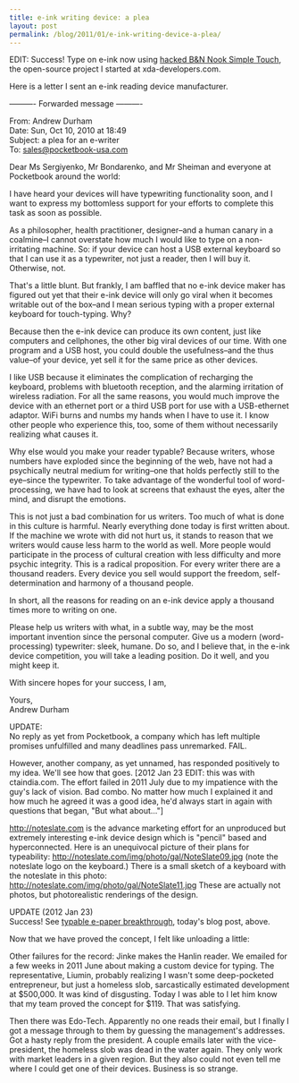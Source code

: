 ```yaml
---
title: e-ink writing device: a plea
layout: post
permalink: /blog/2011/01/e-ink-writing-device-a-plea/
---
```


EDIT: Success! Type on e-ink now using [hacked B&N Nook Simple Touch](http://forum.xda-developers.com/wiki/BN_Nook_Simple_Touch/USB_host_mode), the open-source project I started at xda-developers.com.

Here is a letter I sent an e-ink reading device manufacturer.

———- Forwarded message ———-

From: Andrew Durham  
Date: Sun, Oct 10, 2010 at 18:49  
Subject: a plea for an e-writer  
To: sales@pocketbook-usa.com

Dear Ms Sergiyenko, Mr Bondarenko, and Mr Sheiman and everyone at Pocketbook around the world:

I have heard your devices will have typewriting functionality soon, and I want to express my bottomless support for your efforts to complete this task as soon as possible.

As a philosopher, health practitioner, designer–and a human canary in a coalmine–I cannot overstate how much I would like to type on a non-irritating machine. So: if your device can host a USB external keyboard so that I can use it as a typewriter, not just a reader, then I will buy it. Otherwise, not.

That's a little blunt. But frankly, I am baffled that no e-ink device maker has figured out yet that their e-ink device will only go viral when it becomes writable out of the box–and I mean serious typing with a proper external keyboard for touch-typing. Why?

Because then the e-ink device can produce its own content, just like computers and cellphones, the other big viral devices of our time. With one program and a USB host, you could double the usefulness–and the thus value–of your device, yet sell it for the same price as other devices.

I like USB because it eliminates the complication of recharging the keyboard, problems with bluetooth reception, and the alarming irritation of wireless radiation. For all the same reasons, you would much improve the device with an ethernet port or a third USB port for use with a USB-ethernet adaptor. WiFi burns and numbs my hands when I have to use it. I know other people who experience this, too, some of them without necessarily realizing what causes it.

Why else would you make your reader typable? Because writers, whose numbers have exploded since the beginning of the web, have not had a psychically neutral medium for writing–one that holds perfectly still to the eye–since the typewriter. To take advantage of the wonderful tool of word-processing, we have had to look at screens that exhaust the eyes, alter the mind, and disrupt the emotions.

This is not just a bad combination for us writers. Too much of what is done in this culture is harmful. Nearly everything done today is first written about. If the machine we wrote with did not hurt us, it stands to reason that we writers would cause less harm to the world as well. More people would participate in the process of cultural creation with less difficulty and more psychic integrity. This is a radical proposition. For every writer there are a thousand readers. Every device you sell would support the freedom, self-determination and harmony of a thousand people.

In short, all the reasons for reading on an e-ink device apply a thousand times more to writing on one.

Please help us writers with what, in a subtle way, may be the most important invention since the personal computer. Give us a modern (word-processing) typewriter: sleek, humane. Do so, and I believe that, in the e-ink device competition, you will take a leading position. Do it well, and you might keep it.

With sincere hopes for your success, I am,

Yours,  
Andrew Durham

UPDATE:  
No reply as yet from Pocketbook, a company which has left multiple promises unfulfilled and many deadlines pass unremarked. FAIL.

However, another company, as yet unnamed, has responded positively to my idea. We'll see how that goes. \[2012 Jan 23 EDIT: this was with ctaindia.com. The effort failed in 2011 July due to my impatience with the guy's lack of vision. Bad combo. No matter how much I explained it and how much he agreed it was a good idea, he'd always start in again with questions that began, "But what about..."\]

http://noteslate.com is the advance marketing effort for an unproduced but extremely interesting e-ink device design which is "pencil" based and hyperconnected. Here is an unequivocal picture of their plans for typeability: http://noteslate.com/img/photo/gal/NoteSlate09.jpg (note the noteslate logo on the keyboard.) There is a small sketch of a keyboard with the noteslate in this photo: http://noteslate.com/img/photo/gal/NoteSlate11.jpg These are actually not photos, but photorealistic renderings of the design.

UPDATE (2012 Jan 23)  
Success! See [typable e-paper breakthrough](/blog/2012/01/typable-e-paper-breakthrough/), today's blog post, above.

Now that we have proved the concept, I felt like unloading a little:

Other failures for the record: Jinke makes the Hanlin reader. We emailed for a few weeks in 2011 June about making a custom device for typing. The representative, Liumin, probably realizing I wasn't some deep-pocketed entrepreneur, but just a homeless slob, sarcastically estimated development at $500,000. It was kind of disgusting. Today I was able to I let him know that my team proved the concept for $119. That was satisfying.

Then there was Edo-Tech. Apparently no one reads their email, but I finally I got a message through to them by guessing the management's addresses. Got a hasty reply from the president. A couple emails later with the vice-president, the homeless slob was dead in the water again. They only work with market leaders in a given region. But they also could not even tell me where I could get one of their devices. Business is so strange.



